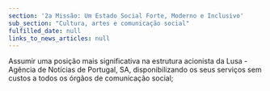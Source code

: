 ```yaml
---
section: '2a Missão: Um Estado Social Forte, Moderno e Inclusivo'
sub_section: "Cultura, artes e comunicação social"
fulfilled_date: null
links_to_news_articles: null
---
```


Assumir uma posição mais significativa na estrutura acionista da Lusa -Agência de Notícias de Portugal, SA, disponibilizando os seus serviços sem custos a todos os órgãos de comunicação social;